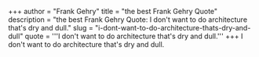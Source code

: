 +++
author = "Frank Gehry"
title = "the best Frank Gehry Quote"
description = "the best Frank Gehry Quote: I don't want to do architecture that's dry and dull."
slug = "i-dont-want-to-do-architecture-thats-dry-and-dull"
quote = '''I don't want to do architecture that's dry and dull.'''
+++
I don't want to do architecture that's dry and dull.
